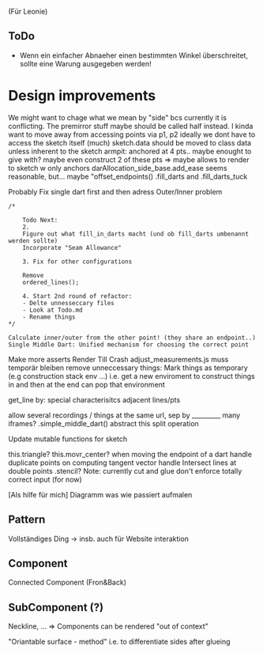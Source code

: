 (Für Leonie)

## ToDo
- Wenn ein einfacher Abnaeher einen bestimmten Winkel überschreitet, sollte eine Warung ausgegeben werden!

Design improvements
===================

We might want to chage what we mean by "side" bcs currently it is conflicting. The premirror stuff maybe should be called half instead.
I kinda want to move away from accessing points via p1, p2
ideally we dont have to access the sketch itself (much)
sketch.data should be moved to class data unless inherent to the sketch
armpit: anchored at 4 pts.. maybe enought to give with? maybe even construct 2 of these pts
=> maybe allows to render to sketch w only anchors
darAllocation_side_base.add_ease seems reasonable, but... maybe "offset_endpoints()
.fill_darts and .fill_darts_tuck

Probably Fix single dart first and then adress Outer/Inner problem

    /*
    
        Todo Next:
        2.
        Figure out what fill_in_darts macht (und ob fill_darts umbenannt werden sollte)
        Incorporate "Seam Allowance"

        3. Fix for other configurations

        Remove
        ordered_lines();

        4. Start 2nd round of refactor:
        - Delte unnesseccary files
        - Look at Todo.md
        - Rename things
    */

    Calculate inner/outer from the other point! (they share an endpoint..)
    Single Middle Dart: Unified mechanism for choosing the correct point

Make more asserts
Render Till Crash
adjust_measurements.js muss temporär bleiben
remove unneccessary things: Mark things as temporary (e.g construction stack env ...)
    i.e. get a new enviroment to construct things in and then at the end can pop that environment

get_line by:
    special characterisitcs
    adjacent lines/pts

allow several recordings / things at the same url, sep by _________ many iframes?
.simple_middle_dart() abstract this split operation


Update mutable functions for sketch

this.triangle?
this.movr_center? when moving the endpoint of a dart
handle duplicate points on computing tangent vector
handle Intersect lines at double points
.stencil?
Note: currently cut and glue don't enforce totally correct input (for now)

[Als hilfe für mich] Diagramm was wie passiert aufmalen



## Pattern
Vollständiges Ding -> insb. auch für Website interaktion
## Component
Connected Component  (Fron&Back)
## SubComponent (?)
Neckline, ...
=> Components can be rendered "out of context"

"Oriantable surface - method" i.e. to differentiate sides after glueing
